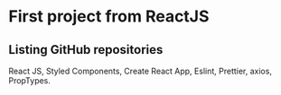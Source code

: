 # First project from ReactJS

## Listing GitHub repositories

React JS, Styled Components, Create React App, Eslint, Prettier, axios, PropTypes.
